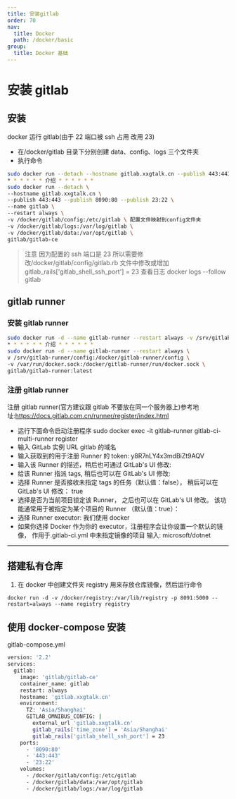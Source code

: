 ```yaml
---
title: 安装gitlab
order: 70
nav:
  title: Docker
  path: /docker/basic
group:
  title: Docker 基础
---
```


# 安装 gitlab

## 安装

docker 运行 gitlab(由于 22 端口被 ssh 占用 改用 23)

- 在/docker/gitlab 目录下分别创建 data、config、logs 三个文件夹
- 执行命令

```bash
sudo docker run --detach --hostname gitlab.xxgtalk.cn --publish 443:443 --publish 8090:80 --publish 23:22 --name gitlab --restart always -v /docker/gitlab/config:/etc/gitlab -v /docker/gitlab/logs:/var/log/gitlab -v /docker/gitlab/data:/var/opt/gitlab gitlab/gitlab-ce
* * * * * * 介绍 * * * * * *
sudo docker run --detach \
--hostname gitlab.xxgtalk.cn \
--publish 443:443 --publish 8090:80 --publish 23:22 \
--name gitlab \
--restart always \
-v /docker/gitlab/config:/etc/gitlab \ 配置文件映射到config文件夹
-v /docker/gitlab/logs:/var/log/gitlab \
-v /docker/gitlab/data:/var/opt/gitlab \
gitlab/gitlab-ce
```

> 注意
> 因为配置的 ssh 端口是 23 所以需要修改/docker/gitlab/config/gitlab.rb 文件中修改或增加
> gitlab_rails['gitlab_shell_ssh_port'] = 23
> 查看日志
> docker logs --follow gitlab

## gitlab runner

### 安装 gitlab runner

```bash
sudo docker run -d --name gitlab-runner --restart always -v /srv/gitlab-runner/config:/docker/gitlab-runner/config -v /var/run/docker.sock:/docker/gitlab-runner/run/docker.sock gitlab/gitlab-runner:latest
* * * * * * 介绍 * * * * * *
sudo docker run -d --name gitlab-runner --restart always \
v /srv/gitlab-runner/config:/docker/gitlab-runner/config \
-v /var/run/docker.sock:/docker/gitlab-runner/run/docker.sock \
gitlab/gitlab-runner:latest
```

### 注册 gitlab runner

注册 gitlab runner(官方建议跟 gitlab 不要放在同一个服务器上)参考地址:https://docs.gitlab.com.cn/runner/register/index.html

- 运行下面命令启动注册程序
  sudo docker exec -it gitlab-runner gitlab-ci-multi-runner register
- 输入 GitLab 实例 URL
  gitlab 的域名
- 输入获取到的用于注册 Runner 的 token:
  y8R7nLY4x3mdBiZt9AQV
- 输入该 Runner 的描述，稍后也可通过 GitLab's UI 修改:
- 给该 Runner 指派 tags, 稍后也可以在 GitLab's UI 修改:
- 选择 Runner 是否接收未指定 tags 的任务（默认值：false）， 稍后可以在 GitLab's UI 修改： true
- 选择是否为当前项目锁定该 Runner， 之后也可以在 GitLab's UI 修改。 该功能通常用于被指定为某个项目的 Runner （默认值：true）：
- 选择 Runner executor:
  我们使用 docker
- 如果你选择 Docker 作为你的 executor，注册程序会让你设置一个默认的镜像， 作用于.gitlab-ci.yml 中未指定镜像的项目
  输入: microsoft/dotnet

---

## 搭建私有仓库

1. 在 docker 中创建文件夹 registry 用来存放仓库镜像，然后运行命令

```docker
docker run -d -v /docker/registry:/var/lib/registry -p 8091:5000 --restart=always --name registry registry
```

## 使用 docker-compose 安装

gitlab-compose.yml

```bash
version: '2.2'
services:
  gitlab:
    image: 'gitlab/gitlab-ce'
    container_name: gitlab
    restart: always
    hostname: 'gitlab.xxgtalk.cn'
    environment:
      TZ: 'Asia/Shanghai'
      GITLAB_OMNIBUS_CONFIG: |
        external_url 'gitlab.xxgtalk.cn'
        gitlab_rails['time_zone'] = 'Asia/Shanghai'
        gitlab_rails['gitlab_shell_ssh_port'] = 23
    ports:
      - '8090:80'
      - '443:443'
      - '23:22'
    volumes:
      - /docker/gitlab/config:/etc/gitlab
      - /docker/gitlab/data:/var/opt/gitlab
      - /docker/gitlab/logs:/var/log/gitlab

```
